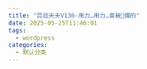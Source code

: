 ```yaml
---
title: "昆廷夫夫V136-用力…用力…會被🌿爛的"
date: 2025-05-25T11:46:01
tags:
  - wordpress
categories:
  - 默认分类
---
```




